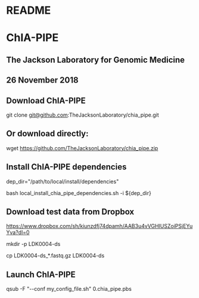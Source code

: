 # README
# ChIA-PIPE
## The Jackson Laboratory for Genomic Medicine
## 26 November 2018


## Download ChIA-PIPE
git clone git@github.com:TheJacksonLaboratory/chia_pipe.git

## Or download directly:
wget https://github.com/TheJacksonLaboratory/chia_pipe.zip

## Install ChIA-PIPE dependencies
dep_dir="/path/to/local/install/dependencies"


bash local_install_chia_pipe_dependencies.sh -i ${dep_dir}

## Download test data from Dropbox
https://www.dropbox.com/sh/kiunzdfj74dpamh/AAB3u4vVGHIUSZoiPSjEYuYva?dl=0

mkdir -p LDK0004-ds

cp LDK0004-ds_*.fastq.gz LDK0004-ds

## Launch ChIA-PIPE
qsub -F "--conf my_config_file.sh" 0.chia_pipe.pbs
